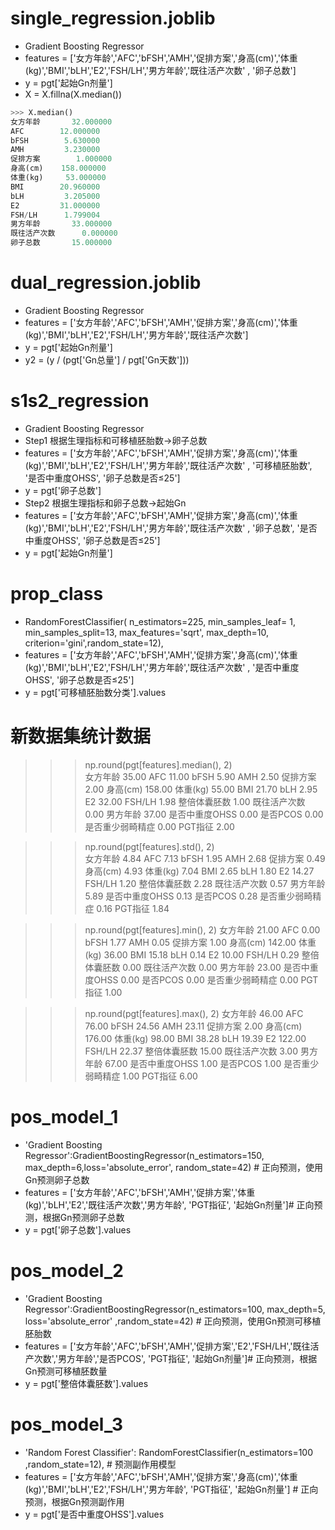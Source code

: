 # single_regression.joblib
- Gradient Boosting Regressor
- features = ['女方年龄','AFC','bFSH','AMH','促排方案','身高(cm)','体重(kg)','BMI','bLH','E2','FSH/LH','男方年龄','既往活产次数' , '卵子总数']
- y = pgt['起始Gn剂量']
- X = X.fillna(X.median())
``` python
>>> X.median()
女方年龄       32.000000
AFC        12.000000
bFSH        5.630000
AMH         3.230000
促排方案        1.000000
身高(cm)    158.000000
体重(kg)     53.000000
BMI        20.960000
bLH         3.205000
E2         31.000000
FSH/LH      1.799004
男方年龄       33.000000
既往活产次数      0.000000
卵子总数       15.000000
```
# dual_regression.joblib
- Gradient Boosting Regressor
- features = ['女方年龄','AFC','bFSH','AMH','促排方案','身高(cm)','体重(kg)','BMI','bLH','E2','FSH/LH','男方年龄','既往活产次数']
- y = pgt['起始Gn剂量']
- y2 = (y / (pgt['Gn总量'] / pgt['Gn天数']))

# s1s2_regression
- Gradient Boosting Regressor
- Step1 根据生理指标和可移植胚胎数→卵子总数
- features = ['女方年龄','AFC','bFSH','AMH','促排方案','身高(cm)','体重(kg)','BMI','bLH','E2','FSH/LH','男方年龄','既往活产次数' , '可移植胚胎数', '是否中重度OHSS', '卵子总数是否≤25']
- y = pgt['卵子总数']
- Step2 根据生理指标和卵子总数→起始Gn
- features = ['女方年龄','AFC','bFSH','AMH','促排方案','身高(cm)','体重(kg)','BMI','bLH','E2','FSH/LH','男方年龄','既往活产次数' , '卵子总数', '是否中重度OHSS', '卵子总数是否≤25']
- y = pgt['起始Gn剂量']

# prop_class
- RandomForestClassifier( n_estimators=225, min_samples_leaf= 1, min_samples_split=13, max_features='sqrt', max_depth=10, criterion='gini',random_state=12),
- features = ['女方年龄','AFC','bFSH','AMH','促排方案','身高(cm)','体重(kg)','BMI','bLH','E2','FSH/LH','男方年龄','既往活产次数' , '是否中重度OHSS', '卵子总数是否≤25']
- y = pgt['可移植胚胎数分类'].values

# 新数据集统计数据
>>> np.round(pgt[features].median(), 2)   
女方年龄          35.00
AFC           11.00
bFSH           5.90
AMH            2.50
促排方案           2.00
身高(cm)       158.00
体重(kg)        55.00
BMI           21.70
bLH            2.95
E2            32.00
FSH/LH         1.98
整倍体囊胚数         1.00
既往活产次数         0.00
男方年龄          37.00
是否中重度OHSS      0.00
是否PCOS         0.00
是否重少弱畸精症       0.00
PGT指征          2.00

>>> np.round(pgt[features].std(), 2)    
女方年龄          4.84
AFC           7.13
bFSH          1.95
AMH           2.68
促排方案          0.49
身高(cm)        4.93
体重(kg)        7.04
BMI           2.65
bLH           1.80
E2           14.27
FSH/LH        1.20
整倍体囊胚数        2.28
既往活产次数        0.57
男方年龄          5.89
是否中重度OHSS     0.13
是否PCOS        0.28
是否重少弱畸精症      0.16
PGT指征         1.84

>>> np.round(pgt[features].min(), 2) 
女方年龄          21.00
AFC            0.00
bFSH           1.77
AMH            0.05
促排方案           1.00
身高(cm)       142.00
体重(kg)        36.00
BMI           15.18
bLH            0.14
E2            10.00
FSH/LH         0.29
整倍体囊胚数         0.00
既往活产次数         0.00
男方年龄          23.00
是否中重度OHSS      0.00
是否PCOS         0.00
是否重少弱畸精症       0.00
PGT指征          1.00

>>> np.round(pgt[features].max(), 2) 
女方年龄          46.00
AFC           76.00
bFSH          24.56
AMH           23.11
促排方案           2.00
身高(cm)       176.00
体重(kg)        98.00
BMI           38.28
bLH           19.39
E2           122.00
FSH/LH        22.37
整倍体囊胚数        15.00
既往活产次数         3.00
男方年龄          67.00
是否中重度OHSS      1.00
是否PCOS         1.00
是否重少弱畸精症       1.00
PGT指征          6.00
# pos_model_1
- 'Gradient Boosting Regressor':GradientBoostingRegressor(n_estimators=150, max_depth=6,loss='absolute_error', random_state=42) # 正向预测，使用Gn预测卵子总数
- features = ['女方年龄','AFC','bFSH','AMH','促排方案','体重(kg)','bLH','E2','既往活产次数','男方年龄', 'PGT指征', '起始Gn剂量']# 正向预测，根据Gn预测卵子总数
- y = pgt['卵子总数'].values
# pos_model_2
- 'Gradient Boosting Regressor':GradientBoostingRegressor(n_estimators=100, max_depth=5, loss='absolute_error' ,random_state=42) # 正向预测，使用Gn预测可移植胚胎数
- features = ['女方年龄','AFC','bFSH','AMH','促排方案','E2','FSH/LH','既往活产次数','男方年龄','是否PCOS', 'PGT指征', '起始Gn剂量']# 正向预测，根据Gn预测可移植胚数量
- y = pgt['整倍体囊胚数'].values
# pos_model_3
- 'Random Forest Classifier': RandomForestClassifier(n_estimators=100 ,random_state=12), # 预测副作用模型
- features = ['女方年龄','AFC','bFSH','AMH','促排方案','身高(cm)','体重(kg)','BMI','bLH','E2','FSH/LH','男方年龄', 'PGT指征', '起始Gn剂量'] # 正向预测，根据Gn预测副作用
- y = pgt['是否中重度OHSS'].values